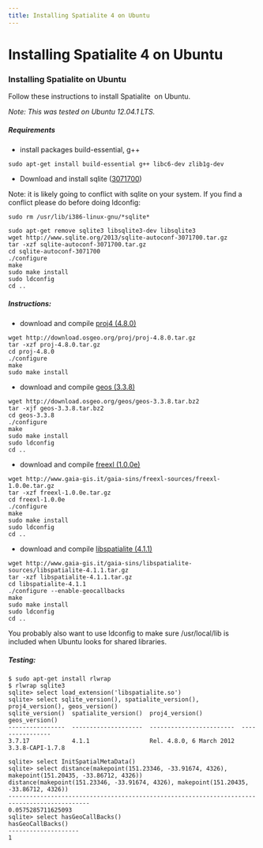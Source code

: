 ```yaml
---
title: Installing Spatialite 4 on Ubuntu
---
```



Installing Spatialite 4 on Ubuntu
==============================================================================





### Installing Spatialite on Ubuntu

Follow these instructions to install Spatialite  on Ubuntu.


*Note: This was tested on Ubuntu 12.04.1 LTS.*


##### Requirements

-   install packages build-essential, g++

```
sudo apt-get install build-essential g++ libc6-dev zlib1g-dev
```


-   Download and install sqlite ([3071700](http://www.sqlite.org/2013/sqlite-autoconf-3071700.tar.gz))


Note: it is likely going to conflict with sqlite on your system. If you
find a conflict please do before doing ldconfig:


```
sudo rm /usr/lib/i386-linux-gnu/*sqlite*
```

```
sudo apt-get remove sqlite3 libsqlite3-dev libsqlite3
wget http://www.sqlite.org/2013/sqlite-autoconf-3071700.tar.gz
tar -xzf sqlite-autoconf-3071700.tar.gz 
cd sqlite-autoconf-3071700
./configure
make
sudo make install
sudo ldconfig
cd ..
```

##### Instructions:

-   download and compile [proj4    (4.8.0)](https://trac.osgeo.org/proj/)


```
wget http://download.osgeo.org/proj/proj-4.8.0.tar.gz
tar -xzf proj-4.8.0.tar.gz
cd proj-4.8.0
./configure
make
sudo make install
```


-   download and compile [geos    (3.3.8)](https://trac.osgeo.org/geos/)

```
wget http://download.osgeo.org/geos/geos-3.3.8.tar.bz2
tar -xjf geos-3.3.8.tar.bz2
cd geos-3.3.8
./configure
make
sudo make install
sudo ldconfig
cd ..
```


-   download and compile [freexl    (1.0.0e)](https://www.gaia-gis.it/fossil/freexl/index)


```
wget http://www.gaia-gis.it/gaia-sins/freexl-sources/freexl-1.0.0e.tar.gz
tar -xzf freexl-1.0.0e.tar.gz
cd freexl-1.0.0e
./configure
make
sudo make install
sudo ldconfig
cd ..
```


-   download and compile [libspatialite    (4.1.1)](http://www.gaia-gis.it/gaia-sins/libspatialite-sources/libspatialite-4.1.1.tar.gz)


```
wget http://www.gaia-gis.it/gaia-sins/libspatialite-sources/libspatialite-4.1.1.tar.gz
tar -xzf libspatialite-4.1.1.tar.gz
cd libspatialite-4.1.1
./configure --enable-geocallbacks
make
sudo make install
sudo ldconfig
cd ..
```

You probably also want to use ldconfig to make sure /usr/local/lib is
included when Ubuntu looks for shared libraries.


##### Testing:


```
$ sudo apt-get install rlwrap
$ rlwrap sqlite3
sqlite> select load_extension('libspatialite.so')
sqlite> select sqlite_version(), spatialite_version(), proj4_version(), geos_version()
sqlite_version()  spatialite_version()  proj4_version()           geos_version()  
----------------  --------------------  ------------------------  ----------------
3.7.17            4.1.1                 Rel. 4.8.0, 6 March 2012  3.3.8-CAPI-1.7.8

sqlite> select InitSpatialMetaData()
sqlite> select distance(makepoint(151.23346, -33.91674, 4326), makepoint(151.20435, -33.86712, 4326))
distance(makepoint(151.23346, -33.91674, 4326), makepoint(151.20435, -33.86712, 4326))
---------------------------------------------------------------------------------------------
0.0575285711625093
sqlite> select hasGeoCallBacks()
hasGeoCallBacks()
--------------------
1
```


</div>
